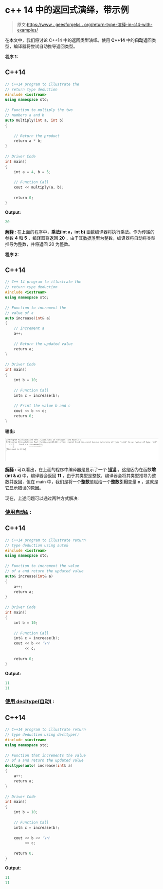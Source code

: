 # c++ 14 中的返回式演绎，带示例

> 原文:[https://www . geesforgeks . org/return-type-演绎-in-c14-with-examples/](https://www.geeksforgeeks.org/return-type-deduction-in-c14-with-examples/)

在本文中，我们将讨论 C++14 中的返回类型演绎。使用 **C++14** 中的**自动**返回类型，编译器将尝试自动推导返回类型。

**程序 1:**

## C++14

```cpp
// C++14 program to illustrate the
// return type deduction
#include <iostream>
using namespace std;

// Function to multiply the two
// numbers a and b
auto multiply(int a, int b)
{

    // Return the product
    return a * b;
}

// Driver Code
int main()
{
    int a = 4, b = 5;

    // Function Call
    cout << multiply(a, b);

    return 0;
}
```

**Output:**

```cpp
20

```

**<u>解释</u> :** 在上面的程序中，**乘法(int a，int b)** 函数编译器将执行乘法。作为传递的参数 **4** 和 **5** ，编译器将返回 **20** ，由于其[数据类型](https://www.geeksforgeeks.org/c-data-types/)为整数，编译器将自动将类型推导为整数，并将返回 20 为整数。

**程序 2:**

## C++14

```cpp
// C++ 14 program to illustrate the
// return type deduction
#include <iostream>
using namespace std;

// Function to increment the
// value of a
auto increase(int& a)
{
    // Increment a
    a++;

    // Return the updated value
    return a;
}

// Driver Code
int main()
{
    int b = 10;

    // Function Call
    int& c = increase(b);

    // Print the value b and c
    cout << b << c;
    return 0;
}
```

**输出:**

[![](img/3c47dde62b47252764a29a87b8b551b3.png)](https://media.geeksforgeeks.org/wp-content/uploads/20210120204720/imgonlinecomuaresizeMooTOeyjvrns6V.jpg)

**<u>解释</u> :** 可以看出，在上面的程序中编译器是显示了一个 [**错误**](https://www.geeksforgeeks.org/core-dump-segmentation-fault-c-cpp/) 。这是因为在函数**增(int & a)** 中，编译器会返回 **11** ，由于其类型是整数，编译器会将其类型推导为整数并返回，但在 main 中，我们是将一个**整数**值赋给一个**整数引用**变量 **c** ，这就是它显示错误的原因。

现在，上述问题可以通过两种方式解决:

### **<u>使用自动&</u> :**

## C++14

```cpp
// C++14 program to illustrate return
// type deduction using auto&
#include <iostream>
using namespace std;

// Function to increment the value
// of a and return the updated value
auto& increase(int& a)
{
    a++;
    return a;
}

// Driver Code
int main()
{
    int b = 10;

    // Function Call
    int& c = increase(b);
    cout << b << '\n'
         << c;

    return 0;
}
```

**Output:**

```cpp
11
11

```

### **<u>使用 decltype(自动)</u> :**

## C++14

```cpp
// C++14 program to illustrate return
// type deduction using decltype()
#include <iostream>
using namespace std;

// Function that increments the value
// of a and return the updated value
decltype(auto) increase(int& a)
{
    a++;
    return a;
}

// Driver Code
int main()
{
    int b = 10;

    // Function Call
    int& c = increase(b);

    cout << b << '\n'
         << c;

    return 0;
}
```

**Output:**

```cpp
11
11

```